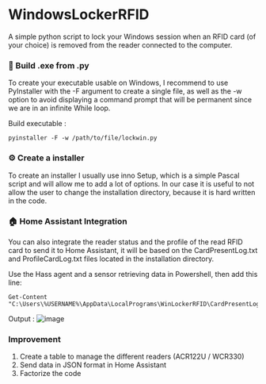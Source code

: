 # WindowsLockerRFID
A simple python script to lock your Windows session when an RFID card (of your choice) is removed from the reader connected to the computer.

### 🔩 Build .exe from .py
To create your executable usable on Windows, I recommend to use PyInstaller with the -F argument to create a single file, as well as the -w option to avoid displaying a command prompt that will be permanent since we are in an infinite While loop.

Build executable : 
```
pyinstaller -F -w /path/to/file/lockwin.py
```

### ⚙️ Create a installer
To create an installer I usually use inno Setup, which is a simple Pascal script and will allow me to add a lot of options.
In our case it is useful to not allow the user to change the installation directory, because it is hard written in the code.

### 🏠 Home Assistant Integration
You can also integrate the reader status and the profile of the read RFID card to send it to Home Assistant, it will be based on the CardPresentLog.txt and ProfileCardLog.txt files located in the installation directory.

Use the Hass agent and a sensor retrieving data in Powershell, then add this line: 
```
Get-Content "C:\Users\%USERNAME%\AppData\LocalPrograms\WinLockerRFID\CardPresentLog.txt"
```

Output :
![image](https://user-images.githubusercontent.com/70718793/215987779-be1f7c49-2ec3-48ea-bc3a-e49d622e2cbb.png)

### Improvement
1. Create a table to manage the different readers (ACR122U / WCR330)
2. Send data in JSON format in Home Assistant
3. Factorize the code
